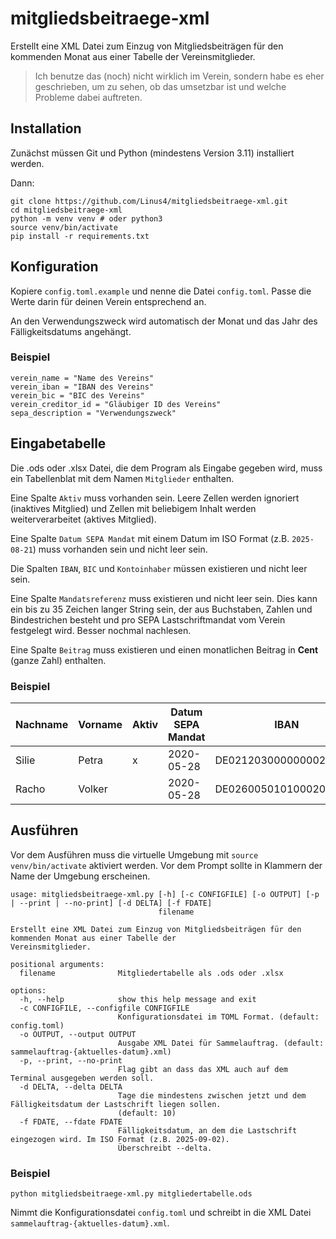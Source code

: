 # mitgliedsbeitraege-xml

Erstellt eine XML Datei zum Einzug von Mitgliedsbeiträgen für den kommenden 
Monat aus einer Tabelle der Vereinsmitglieder.

> Ich benutze das (noch) nicht wirklich im Verein, sondern habe es eher
> geschrieben, um zu sehen, ob das umsetzbar ist und welche Probleme dabei
> auftreten.

## Installation

Zunächst müssen Git und Python (mindestens Version 3.11) installiert werden. 

Dann:

```
git clone https://github.com/Linus4/mitgliedsbeitraege-xml.git
cd mitgliedsbeitraege-xml
python -m venv venv # oder python3
source venv/bin/activate
pip install -r requirements.txt
```

## Konfiguration

Kopiere `config.toml.example` und nenne die Datei `config.toml`. Passe die Werte 
darin für deinen Verein entsprechend an.

An den Verwendungszweck wird automatisch der Monat und das Jahr des Fälligkeitsdatums
angehängt.

### Beispiel

```
verein_name = "Name des Vereins"
verein_iban = "IBAN des Vereins"
verein_bic = "BIC des Vereins"
verein_creditor_id = "Gläubiger ID des Vereins"
sepa_description = "Verwendungszweck"
```

## Eingabetabelle

Die .ods oder .xlsx Datei, die dem Program als Eingabe gegeben wird, muss ein
Tabellenblat mit dem Namen `Mitglieder` enthalten.

Eine Spalte `Aktiv` muss vorhanden sein. Leere Zellen werden ignoriert (inaktives
Mitglied) und Zellen mit beliebigem Inhalt werden weiterverarbeitet (aktives Mitglied).

Eine Spalte `Datum SEPA Mandat` mit einem Datum im ISO Format (z.B. `2025-08-21`) 
muss vorhanden sein und nicht leer sein.

Die Spalten `IBAN`, `BIC` und `Kontoinhaber` müssen existieren und nicht leer sein.

Eine Spalte `Mandatsreferenz` muss existieren und nicht leer sein. Dies kann ein
bis zu 35 Zeichen langer String sein, der aus Buchstaben, Zahlen und Bindestrichen
besteht und pro SEPA Lastschriftmandat vom Verein festgelegt wird. Besser nochmal 
nachlesen.

Eine Spalte `Beitrag` muss existieren und einen monatlichen Beitrag in **Cent** 
(ganze Zahl) enthalten.

### Beispiel

| Nachname | Vorname | Aktiv | Datum SEPA Mandat | IBAN | BIC | Kontoinhaber | Beitrag | Mandatsreferenz | [weitere Spalten] |
| --- | --- | --- | --- | --- | --- | --- | --- | --- | --- |
| Silie | Petra | x | 2020-05-28 | DE02120300000000202051 | BYLADEM1001 | Petra Silie | 500 | MX00001-00001 | ... |
| Racho | Volker |  | 2020-05-28 | DE02600501010002034304 | SOLADEST600 | Volker Racho | 1000 | MX00002-00001 | ... |

## Ausführen

Vor dem Ausführen muss die virtuelle Umgebung mit `source venv/bin/activate` 
aktiviert werden. Vor dem Prompt sollte in Klammern der Name der Umgebung 
erscheinen.

```
usage: mitgliedsbeitraege-xml.py [-h] [-c CONFIGFILE] [-o OUTPUT] [-p | --print | --no-print] [-d DELTA] [-f FDATE]
                                 filename

Erstellt eine XML Datei zum Einzug von Mitgliedsbeiträgen für den kommenden Monat aus einer Tabelle der
Vereinsmitglieder.

positional arguments:
  filename              Mitgliedertabelle als .ods oder .xlsx

options:
  -h, --help            show this help message and exit
  -c CONFIGFILE, --configfile CONFIGFILE
                        Konfigurationsdatei im TOML Format. (default: config.toml)
  -o OUTPUT, --output OUTPUT
                        Ausgabe XML Datei für Sammelauftrag. (default: sammelauftrag-{aktuelles-datum}.xml)
  -p, --print, --no-print
                        Flag gibt an dass das XML auch auf dem Terminal ausgegeben werden soll.
  -d DELTA, --delta DELTA
                        Tage die mindestens zwischen jetzt und dem Fälligkeitsdatum der Lastschrift liegen sollen.
                        (default: 10)
  -f FDATE, --fdate FDATE
                        Fälligkeitsdatum, an dem die Lastschrift eingezogen wird. Im ISO Format (z.B. 2025-09-02).
                        Überschreibt --delta.
```

### Beispiel

```
python mitgliedsbeitraege-xml.py mitgliedertabelle.ods
```

Nimmt die Konfigurationsdatei `config.toml` und schreibt in die XML Datei
`sammelauftrag-{aktuelles-datum}.xml`.
